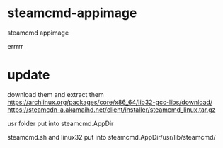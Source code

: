 # steamcmd-appimage
steamcmd appimage


errrrr

# update
download them and extract them
https://archlinux.org/packages/core/x86_64/lib32-gcc-libs/download/
https://steamcdn-a.akamaihd.net/client/installer/steamcmd_linux.tar.gz

usr folder put into steamcmd.AppDir

steamcmd.sh and linux32 put into steamcmd.AppDir/usr/lib/steamcmd/
